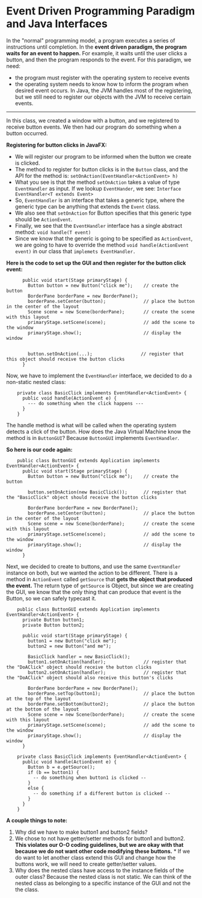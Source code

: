 # Event Driven Programming Paradigm and Java Interfaces

In the "normal" programming model, a program executes a series of instructions until completion. In the __event driven paradigm, the program waits for an event to happen.__  For example, it waits until the user clicks a button, and then the program responds to the event.
For this paradigm, we need:
  - the program must register with the operating system to receive events
  - the operating system needs to know how to inform the program when desired event occurs. In Java, the JVM handles most of the registering, but we still need to register our objects with the JVM to receive certain events.

---

In this class, we created a window with a button, and we registered to receive button events.  We then had our program do something when a button occurred.

__Registering for button clicks in JavaFX:__
* We will register our program to be informed when the button we create is clicked.
* The method to register for button clicks is in the `Button` class, and the API for the method is: `setOnAction(EventHandler<ActionEvent> h)`
* What you see is that the method `setOnAction` takes a value of type `EventHandler` as input. If we lookup `EventHander`, we see: `Interface EventHandler<T extends Event>`
* So, `EventHandler` is an interface that takes a generic type, where the generic type can be anything that extends the `Event` class.
* We also see that `setOnAction` for Button specifies that this generic type should be `ActionEvent`.
* Finally, we see that the `EventHandler` interface has a single abstract method: `void handle(T event)`
* Since we know that the generic is going to be specified as `ActionEvent`, we are going to have to override the method `void handle(ActionEvent event)` in our class that `implemets EventHandler.`

__Here is the code to set up the GUI and then register for the button click event:__
```
	  public void start(Stage primaryStage) {
	    Button button = new Button("click me");    // create the button
	    BorderPane borderPane = new BorderPane();   
	    borderPane.setCenter(button);              // place the button in the center of the layout
	    Scene scene = new Scene(borderPane);       // create the scene with this layout
	    primaryStage.setScene(scene);              // add the scene to the window
	    primaryStage.show();                       // display the window


	    button.setOnAction(...);                  // register that this object should receive the button clicks
	  }
```
Now, we have to implement the `EventHandler` interface, we decided to do a non-static nested class:
```
	private class BasicClick implements EventHandler<ActionEvent> {
	  public void handle(ActionEvent e) {
	    --- do something when the click happens ---
	  }
	}
```
The handle method is what will be called when the operating system detects a click of the button. How does the Java Virtual Machine know the method is in `ButtonGUI`?  Because `ButtonGUI` implements `EventHandler`.


__So here is our code again:__
```
	public class ButtonGUI extends Application implements EventHandler<ActionEvent> {
	  public void start(Stage primaryStage) {
	    Button button = new Button("click me");    // create the button

	    button.setOnAction(new BasicClick());      // register that the "BasicClick" object should receive the button clicks

	    BorderPane borderPane = new BorderPane();   
	    borderPane.setCenter(button);              // place the button in the center of the layout
	    Scene scene = new Scene(borderPane);       // create the scene with this layout
	    primaryStage.setScene(scene);              // add the scene to the window
	    primaryStage.show();                       // display the window
	  }
```
Next, we decided to create to buttons, and use the same `EventHandler` instance on both, but we wanted the action to be different. There is a method in `ActionEvent` called `getSource` that __gets the object that produced the event.__
The return type of `getSource` is Object, but since we are creating the GUI, we know that the only thing that can produce that event is the Button, so we can safely typecast it.

```
	public class ButtonGUI extends Application implements EventHandler<ActionEvent> {
	  private Button button1;
	  private Button button2;

	  public void start(Stage primaryStage) {
	    button1 = new Button("click me");
	    button2 = new Button("and me");      

	    BasicClick handler = new BasicClick();
	    button1.setOnAction(handler);              // register that the "DoAClick" object should receive the button clicks
	    button2.setOnAction(handler);              // register that the "DoAClick" object should also receive this button's clicks

	    BorderPane borderPane = new BorderPane();   
	    borderPane.setTop(button1);                // place the button at the top of the layout
	    borderPane.setBottom(button2);             // place the button at the bottom of the layout
	    Scene scene = new Scene(borderPane);       // create the scene with this layout
	    primaryStage.setScene(scene);              // add the scene to the window
	    primaryStage.show();                       // display the window
	  }

	private class BasicClick implements EventHandler<ActionEvent> {
	  public void handle(ActionEvent e) {
	    Button b = e.getSource();
	    if (b == button1) {
	      -- do something when button1 is clicked --
	    }
	    else {
	      -- do something if a different button is clicked --
	    }
	  }
	}
```

__A couple things to note:__
  1. Why did we have to make button1 and button2 fields?  
  2. We chose to not have getter/setter methods for button1 and button2. __This violates our O-O coding guidelines, but we are okay with that because we do not want other code modifying these buttons.__
    * If we do want to let another class extend this GUI and change how the buttons work, we will need to create getter/setter values.
  3. Why does the nested class have access to the instance fields of the outer class?  Because the nested class is not static. We can think of the nested class as belonging to a specific instance of the GUI and not the the class.
